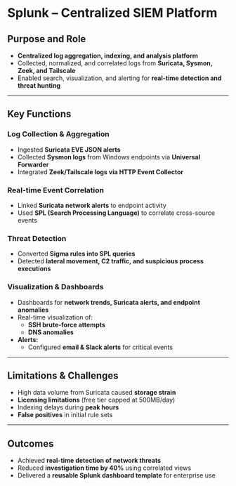 # Splunk – Centralized SIEM Platform

## Purpose and Role
- **Centralized log aggregation, indexing, and analysis platform**  
- Collected, normalized, and correlated logs from **Suricata, Sysmon, Zeek, and Tailscale**  
- Enabled search, visualization, and alerting for **real-time detection and threat hunting**

---

## Key Functions

### Log Collection & Aggregation
- Ingested **Suricata EVE JSON alerts**
- Collected **Sysmon logs** from Windows endpoints via **Universal Forwarder**
- Integrated **Zeek/Tailscale logs via HTTP Event Collector**

### Real-time Event Correlation
- Linked **Suricata network alerts** to endpoint activity
- Used **SPL (Search Processing Language)** to correlate cross-source events

### Threat Detection
- Converted **Sigma rules into SPL queries**
- Detected **lateral movement, C2 traffic, and suspicious process executions**

### Visualization & Dashboards
- Dashboards for **network trends, Suricata alerts, and endpoint anomalies**
- Real-time visualization of:
  - **SSH brute-force attempts**
  - **DNS anomalies**
- **Alerts:**
  - Configured **email & Slack alerts** for critical events

---

## Limitations & Challenges
- High data volume from Suricata caused **storage strain**
- **Licensing limitations** (free tier capped at 500MB/day)
- Indexing delays during **peak hours**
- **False positives** in initial rule sets

---

## Outcomes
- Achieved **real-time detection of network threats**
- Reduced **investigation time by 40%** using correlated views
- Delivered a **reusable Splunk dashboard template** for enterprise use


